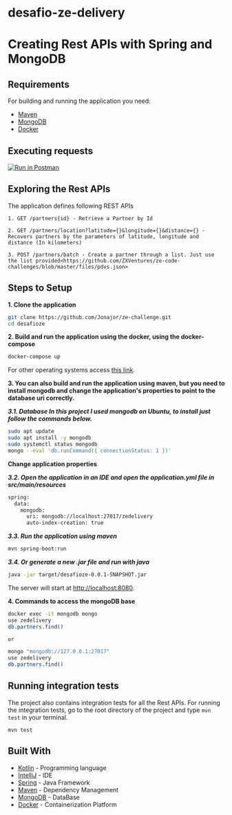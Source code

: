 # desafio-ze-delivery
# Creating Rest APIs with Spring and MongoDB

## Requirements

For building and running the application you need:

- [Maven](https://maven.apache.org/)
- [MongoDB](https://www.mongodb.com/)
- [Docker](https://www.docker.com/)

## Executing requests

[![Run in Postman](https://run.pstmn.io/button.svg)](https://app.getpostman.com/run-collection/b33a8f974d34dd117bd7)

## Exploring the Rest APIs

The application defines following REST APIs

```
1. GET /partners{id} - Retrieve a Partner by Id

2. GET /partners/location?latitude={}&longitude={}&distance={} - Recovers partners by the parameters of latitude, longitude and distance (In kilometers)

3. POST /partners/batch - Create a partner through a list. Just use the list provided<https://github.com/ZXVentures/ze-code-challenges/blob/master/files/pdvs.json>

```

## Steps to Setup

**1. Clone the application**

```bash
git clone https://github.com/Jonajor/ze-challenge.git
cd desafioze
```

**2. Build and run the application using the docker, using the docker-compose**
```bash
docker-compose up
```

For other operating systems access [this link](https://treehouse.github.io/installation-guides/).

**3. You can also build and run the application using maven, but you need to install mongodb and change the application's properties to point to the database uri correctly.**

***3.1. Database
In this project I used mongodb on Ubuntu, to install just follow the commands below.***
```bash - Ubunto
sudo apt update
sudo apt install -y mongodb
sudo systemctl status mongodb
mongo --eval 'db.runCommand({ connectionStatus: 1 })'
```

**Change application properties**

***3.2. Open the application in an IDE and open the application.yml file in src/main/resources***
```bash
spring:
  data:
    mongodb:
      uri: mongodb://localhost:27017/zedelivery
      auto-index-creation: true
```

***3.3. Run the application using maven***
```bash
mvn spring-boot:run
```

***3.4. Or generate a new .jar file and run with java***
```bash
java -jar target/desafioze-0.0.1-SNAPSHOT.jar
```

The server will start at <http://localhost:8080>.

**4. Commands to access the mongoDB base**

```bash
docker exec -it mongodb mongo
use zedelivery
db.partners.find()

or

mongo "mongodb://127.0.0.1:27017"
use zedelivery
db.partners.find()
```

## Running integration tests

The project also contains integration tests for all the Rest APIs. For running the integration tests, go to the root directory of the project and type `mvn test` in your terminal.
```shell
mvn test
```

## Built With

- [Kotlin](https://kotlinlang.org/) - Programming language
- [IntelliJ](https://www.jetbrains.com/idea/) - IDE
- [Spring](https://spring.io/) - Java Framework
- [Maven](https://maven.apache.org/) - Dependency Management
- [MongoDB](https://www.mongodb.com/) - DataBase
- [Docker](https://www.docker.com/) - Containerization Platform
